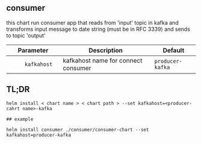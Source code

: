 ## consumer
this chart run consumer app that reads from 'input' topic in kafka and transforms input message to date string (must be in RFC 3339) and sends to topic 'output'





| Parameter                 | Description                                     | Default                                                 |
|---------------------------|--------------------------------------------------------|--------------------------------------------------|
| `      kafkahost     `    | kafkahost name for connect consumer                    | `producer-kafka`                                 |


## TL;DR

```console
helm install < chart name > < chart path > --set kafkahost=<producer-cahrt name>-kafka

## example

helm install consumer ./consumer/consumer-chart --set kafkahost=producer-kafka
```
